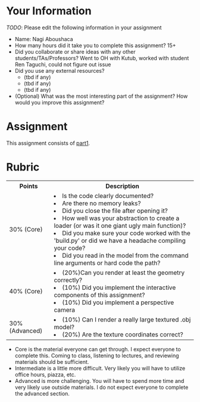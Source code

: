 # Your Information

*TODO*: Please edit the following information in your assignment

* Name: Nagi Aboushaca
* How many hours did it take you to complete this assignment? 15+
* Did you collaborate or share ideas with any other students/TAs/Professors? 
  Went to OH with Kutub, worked with student Ren Taguchi, could not figure out issue
* Did you use any external resources? 
  * (tbd if any)
  * (tbd if any)
  * (tbd if any)
* (Optional) What was the most interesting part of the assignment? How would you improve this assignment?
  

# Assignment

This assignment consists of [part1](./part1).

# Rubric

<table>
  <tbody>
    <tr>
      <th>Points</th>
      <th align="center">Description</th>
    </tr>
    <tr>
      <td>30% (Core)</td>
     <td align="left"><li>Is the code clearly documented?</li> <li>Are there no memory leaks?</li> <li>Did you close the file after opening it?</li> <li>How well was your abstraction to create a loader (or was it one giant ugly main function)?</li> <li>Did you make sure your code worked with the 'build.py' or did we have a headache compiling your code?</li> <li>Did you read in the model from the command line arguments or hard code the path?</li></td>
    </tr>   
    <tr>
      <td>40% (Core)</td>
      <td align="left"><li>(20%)Can you render at least the geometry correctly?</li> <li>(10%) Did you implement the interactive components of this assignment?</li> <li>(10%) Did you implement a perspective camera</li></td>
    </tr>
      <td>30% (Advanced)</td>
      <td align="left"><li>(10%) Can I render a really large textured .obj model?</li> <li>(20%) Are the texture coordinates correct?</li></td>
    </tr>
  </tbody>
</table>


* Core is the material everyone can get through. I expect everyone to complete this. Coming to class, listening to lectures, and reviewing materials should be sufficient.
* Intermediate is a little more difficult. Very likely you will have to utilize office hours, piazza, etc.
* Advanced is more challenging. You will have to spend more time and very likely use outside materials. I do not expect everyone to complete the advanced section.
